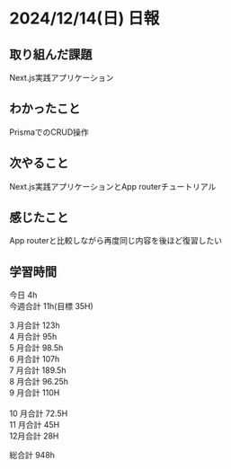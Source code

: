 # 2024/12/14(日) 日報

## 取り組んだ課題
Next.js実践アプリケーション

## わかったこと
PrismaでのCRUD操作

## 次やること
Next.js実践アプリケーションとApp routerチュートリアル

## 感じたこと
App routerと比較しながら再度同じ内容を後ほど復習したい

## 学習時間

今日 4h
<br />
今週合計 11h(目標 35H)
<br />

3 月合計 123h
<br />
4 月合計 95h
<br />
5 月合計 98.5h
<br />
6 月合計 107h
<br />
7 月合計 189.5h
<br />
8 月合計 96.25h
<br />
9 月合計 110H
<br />
<br />
10 月合計 72.5H
<br />
11 月合計 45H
<br />
12月合計 28H

総合計 948h

